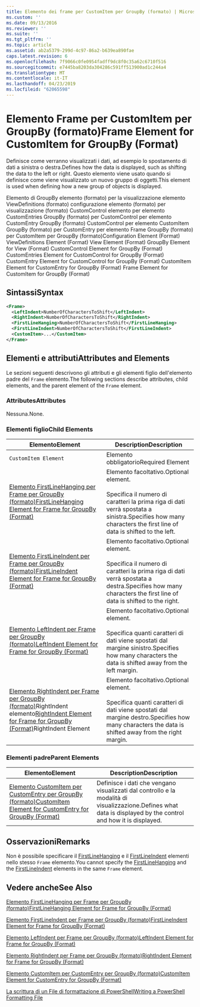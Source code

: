 ```yaml
---
title: Elemento dei frame per CustomItem per GroupBy (formato) | Microsoft Docs
ms.custom: ''
ms.date: 09/13/2016
ms.reviewer: ''
ms.suite: ''
ms.tgt_pltfrm: ''
ms.topic: article
ms.assetid: ab2a5379-299d-4c97-86a2-b639ea890fae
caps.latest.revision: 6
ms.openlocfilehash: 7f9066c0fe0954fadff9dc8f0c35a62c6710f516
ms.sourcegitcommit: e7445ba8203da304286c591ff513900ad1c244a4
ms.translationtype: MT
ms.contentlocale: it-IT
ms.lasthandoff: 04/23/2019
ms.locfileid: "62065598"
---
```

# <a name="frame-element-for-customitem-for-groupby-format"></a><span data-ttu-id="49d1a-102">Elemento Frame per CustomItem per GroupBy (formato)</span><span class="sxs-lookup"><span data-stu-id="49d1a-102">Frame Element for CustomItem for GroupBy (Format)</span></span>

<span data-ttu-id="49d1a-103">Definisce come verranno visualizzati i dati, ad esempio lo spostamento di dati a sinistra o destra.</span><span class="sxs-lookup"><span data-stu-id="49d1a-103">Defines how the data is displayed, such as shifting the data to the left or right.</span></span> <span data-ttu-id="49d1a-104">Questo elemento viene usato quando si definisce come viene visualizzato un nuovo gruppo di oggetti.</span><span class="sxs-lookup"><span data-stu-id="49d1a-104">This element is used when defining how a new group of objects is displayed.</span></span>

<span data-ttu-id="49d1a-105">Elemento di GroupBy elemento (formato) per la visualizzazione elemento ViewDefinitions (formato) configurazione elemento (formato) per visualizzazione (formato) CustomControl elemento per elemento CustomEntries GroupBy (formato) per CustomControl per elemento CustomEntry GroupBy (formato) CustomControl per elemento CustomItem GroupBy (formato) per CustomEntry per elemento Frame GroupBy (formato) per CustomItem per GroupBy (formato)</span><span class="sxs-lookup"><span data-stu-id="49d1a-105">Configuration Element (Format) ViewDefinitions Element (Format) View Element (Format) GroupBy Element for View (Format) CustomControl Element for GroupBy (Format) CustomEntries Element for CustomControl for GroupBy (Format) CustomEntry Element for CustomControl for GroupBy (Format) CustomItem Element for CustomEntry for GroupBy (Format) Frame Element for CustomItem for GroupBy (Format)</span></span>

## <a name="syntax"></a><span data-ttu-id="49d1a-106">Sintassi</span><span class="sxs-lookup"><span data-stu-id="49d1a-106">Syntax</span></span>

```xml
<Frame>
  <LeftIndent>NumberOfCharactersToShift</LeftIndent>
  <RightIndent>NumberOfCharactersToShift</RightIndent>
  <FirstLineHanging>NumberOfCharactersToShift</FirstLineHanging>
  <FirstLineIndent>NumberOfCharactersToShift</FirstLineIndent>
  <CustomItem>...</CustomItem>
</Frame>
```

## <a name="attributes-and-elements"></a><span data-ttu-id="49d1a-107">Elementi e attributi</span><span class="sxs-lookup"><span data-stu-id="49d1a-107">Attributes and Elements</span></span>

<span data-ttu-id="49d1a-108">Le sezioni seguenti descrivono gli attributi e gli elementi figlio dell'elemento padre del `Frame` elemento.</span><span class="sxs-lookup"><span data-stu-id="49d1a-108">The following sections describe attributes, child elements, and the parent element of the `Frame` element.</span></span>

### <a name="attributes"></a><span data-ttu-id="49d1a-109">Attributes</span><span class="sxs-lookup"><span data-stu-id="49d1a-109">Attributes</span></span>

<span data-ttu-id="49d1a-110">Nessuna.</span><span class="sxs-lookup"><span data-stu-id="49d1a-110">None.</span></span>

### <a name="child-elements"></a><span data-ttu-id="49d1a-111">Elementi figlio</span><span class="sxs-lookup"><span data-stu-id="49d1a-111">Child Elements</span></span>

|<span data-ttu-id="49d1a-112">Elemento</span><span class="sxs-lookup"><span data-stu-id="49d1a-112">Element</span></span>|<span data-ttu-id="49d1a-113">Description</span><span class="sxs-lookup"><span data-stu-id="49d1a-113">Description</span></span>|
|-------------|-----------------|
|`CustomItem Element`|<span data-ttu-id="49d1a-114">Elemento obbligatorio</span><span class="sxs-lookup"><span data-stu-id="49d1a-114">Required Element</span></span>|
|[<span data-ttu-id="49d1a-115">Elemento FirstLineHanging per Frame per GroupBy (formato)</span><span class="sxs-lookup"><span data-stu-id="49d1a-115">FirstLineHanging Element for Frame for GroupBy (Format)</span></span>](./firstlinehanging-element-for-frame-for-groupby-format.md)|<span data-ttu-id="49d1a-116">Elemento facoltativo.</span><span class="sxs-lookup"><span data-stu-id="49d1a-116">Optional element.</span></span><br /><br /> <span data-ttu-id="49d1a-117">Specifica il numero di caratteri la prima riga di dati verrà spostata a sinistra.</span><span class="sxs-lookup"><span data-stu-id="49d1a-117">Specifies how many characters the first line of data is shifted to the left.</span></span>|
|[<span data-ttu-id="49d1a-118">Elemento FirstLineIndent per Frame per GroupBy (formato)</span><span class="sxs-lookup"><span data-stu-id="49d1a-118">FirstLineIndent Element for Frame for GroupBy (Format)</span></span>](./firstlineindent-element-for-frame-for-groupby-format.md)|<span data-ttu-id="49d1a-119">Elemento facoltativo.</span><span class="sxs-lookup"><span data-stu-id="49d1a-119">Optional element.</span></span><br /><br /> <span data-ttu-id="49d1a-120">Specifica il numero di caratteri la prima riga di dati verrà spostata a destra.</span><span class="sxs-lookup"><span data-stu-id="49d1a-120">Specifies how many characters the first line of data is shifted to the right.</span></span>|
|[<span data-ttu-id="49d1a-121">Elemento LeftIndent per Frame per GroupBy (formato)</span><span class="sxs-lookup"><span data-stu-id="49d1a-121">LeftIndent Element for Frame for GroupBy (Format)</span></span>](./leftindent-element-for-frame-for-groupby-format.md)|<span data-ttu-id="49d1a-122">Elemento facoltativo.</span><span class="sxs-lookup"><span data-stu-id="49d1a-122">Optional element.</span></span><br /><br /> <span data-ttu-id="49d1a-123">Specifica quanti caratteri di dati viene spostati dal margine sinistro.</span><span class="sxs-lookup"><span data-stu-id="49d1a-123">Specifies how many characters the data is shifted away from the left margin.</span></span>|
|<span data-ttu-id="49d1a-124">[Elemento RightIndent per Frame per GroupBy (formato)](./rightindent-element-for-frame-for-groupby-format.md)RightIndent elemento</span><span class="sxs-lookup"><span data-stu-id="49d1a-124">[RightIndent Element for Frame for GroupBy (Format)](./rightindent-element-for-frame-for-groupby-format.md)RightIndent Element</span></span>|<span data-ttu-id="49d1a-125">Elemento facoltativo.</span><span class="sxs-lookup"><span data-stu-id="49d1a-125">Optional element.</span></span><br /><br /> <span data-ttu-id="49d1a-126">Specifica quanti caratteri di dati viene spostati dal margine destro.</span><span class="sxs-lookup"><span data-stu-id="49d1a-126">Specifies how many characters the data is shifted away from the right margin.</span></span>|

### <a name="parent-elements"></a><span data-ttu-id="49d1a-127">Elementi padre</span><span class="sxs-lookup"><span data-stu-id="49d1a-127">Parent Elements</span></span>

|<span data-ttu-id="49d1a-128">Elemento</span><span class="sxs-lookup"><span data-stu-id="49d1a-128">Element</span></span>|<span data-ttu-id="49d1a-129">Description</span><span class="sxs-lookup"><span data-stu-id="49d1a-129">Description</span></span>|
|-------------|-----------------|
|[<span data-ttu-id="49d1a-130">Elemento CustomItem per CustomEntry per GroupBy (formato)</span><span class="sxs-lookup"><span data-stu-id="49d1a-130">CustomItem Element for CustomEntry for GroupBy (Format)</span></span>](./customitem-element-for-customentry-for-groupby-format.md)|<span data-ttu-id="49d1a-131">Definisce i dati che vengano visualizzati dal controllo e la modalità di visualizzazione.</span><span class="sxs-lookup"><span data-stu-id="49d1a-131">Defines what data is displayed by the control and how it is displayed.</span></span>|

## <a name="remarks"></a><span data-ttu-id="49d1a-132">Osservazioni</span><span class="sxs-lookup"><span data-stu-id="49d1a-132">Remarks</span></span>

<span data-ttu-id="49d1a-133">Non è possibile specificare il [FirstLineHanging](./firstlinehanging-element-for-frame-for-groupby-format.md) e il [FirstLineIndent](./firstlineindent-element-for-frame-for-groupby-format.md) elementi nello stesso `Frame` elemento.</span><span class="sxs-lookup"><span data-stu-id="49d1a-133">You cannot specify the [FirstLineHanging](./firstlinehanging-element-for-frame-for-groupby-format.md) and the [FirstLineIndent](./firstlineindent-element-for-frame-for-groupby-format.md) elements in the same `Frame` element.</span></span>

## <a name="see-also"></a><span data-ttu-id="49d1a-134">Vedere anche</span><span class="sxs-lookup"><span data-stu-id="49d1a-134">See Also</span></span>

[<span data-ttu-id="49d1a-135">Elemento FirstLineHanging per Frame per GroupBy (formato)</span><span class="sxs-lookup"><span data-stu-id="49d1a-135">FirstLineHanging Element for Frame for GroupBy (Format)</span></span>](./firstlinehanging-element-for-frame-for-groupby-format.md)

[<span data-ttu-id="49d1a-136">Elemento FirstLineIndent per Frame per GroupBy (formato)</span><span class="sxs-lookup"><span data-stu-id="49d1a-136">FirstLineIndent Element for Frame for GroupBy (Format)</span></span>](./firstlineindent-element-for-frame-for-groupby-format.md)

[<span data-ttu-id="49d1a-137">Elemento LeftIndent per Frame per GroupBy (formato)</span><span class="sxs-lookup"><span data-stu-id="49d1a-137">LeftIndent Element for Frame for GroupBy (Format)</span></span>](./leftindent-element-for-frame-for-groupby-format.md)

[<span data-ttu-id="49d1a-138">Elemento RightIndent per Frame per GroupBy (formato)</span><span class="sxs-lookup"><span data-stu-id="49d1a-138">RightIndent Element for Frame for GroupBy (Format)</span></span>](./rightindent-element-for-frame-for-groupby-format.md)

[<span data-ttu-id="49d1a-139">Elemento CustomItem per CustomEntry per GroupBy (formato)</span><span class="sxs-lookup"><span data-stu-id="49d1a-139">CustomItem Element for CustomEntry for GroupBy (Format)</span></span>](./customitem-element-for-customentry-for-groupby-format.md)

[<span data-ttu-id="49d1a-140">La scrittura di un File di formattazione di PowerShell</span><span class="sxs-lookup"><span data-stu-id="49d1a-140">Writing a PowerShell Formatting File</span></span>](./writing-a-powershell-formatting-file.md)

